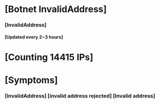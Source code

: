 # [Botnet InvalidAddress]
### [InvalidAddress]
#### [Updated every 2~3 hours]

# [Counting 14415 IPs]

# [Symptoms] 

###   [InvalidAddress] [invalid address rejected] [Invalid address]
